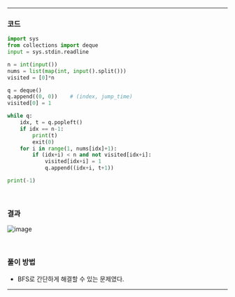 ___
### 코드
```python
import sys
from collections import deque
input = sys.stdin.readline

n = int(input())
nums = list(map(int, input().split()))
visited = [0]*n

q = deque()
q.append((0, 0))    # (index, jump_time)
visited[0] = 1

while q:
    idx, t = q.popleft()
    if idx == n-1:
        print(t)
        exit(0)
    for i in range(1, nums[idx]+1):
        if (idx+i) < n and not visited[idx+i]:
            visited[idx+i] = 1
            q.append((idx+i, t+1))

print(-1)
```
<br>

### 결과
![image](https://user-images.githubusercontent.com/50696567/223621443-678335eb-aae6-4c4c-aaff-387c90a2bbad.png)

<br>

### 풀이 방법
- BFS로 간단하게 해결할 수 있는 문제였다.
___
